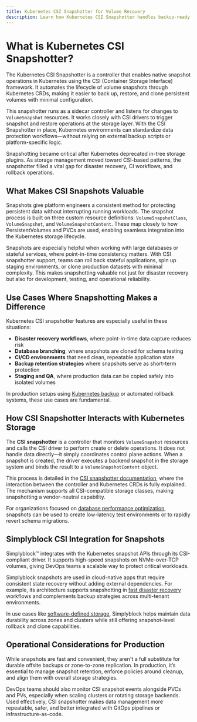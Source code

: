 ```yaml
---
title: Kubernetes CSI Snapshotter for Volume Recovery
description: Learn how Kubernetes CSI Snapshotter handles backup-ready volume snapshots in Kubernetes through external controllers.
---
```

# What is Kubernetes CSI Snapshotter?

The Kubernetes CSI Snapshotter is a controller that enables native snapshot operations in Kubernetes using the CSI (Container Storage Interface) framework. It automates the lifecycle of volume snapshots through Kubernetes CRDs, making it easier to back up, restore, and clone persistent volumes with minimal configuration.

This snapshotter runs as a sidecar controller and listens for changes to `VolumeSnapshot` resources. It works closely with CSI drivers to trigger snapshot and restore operations at the storage layer. With the CSI Snapshotter in place, Kubernetes environments can standardize data protection workflows—without relying on external backup scripts or platform-specific logic.

Snapshotting became critical after Kubernetes deprecated in-tree storage plugins. As storage management moved toward CSI-based patterns, the snapshotter filled a vital gap for disaster recovery, CI workflows, and rollback operations.

## What Makes CSI Snapshots Valuable

Snapshots give platform engineers a consistent method for protecting persistent data without interrupting running workloads. The snapshot process is built on three custom resource definitions: `VolumeSnapshotClass`, `VolumeSnapshot`, and `VolumeSnapshotContent`. These map closely to how PersistentVolumes and PVCs are used, enabling seamless integration into the Kubernetes storage lifecycle.

Snapshots are especially helpful when working with large databases or stateful services, where point-in-time consistency matters. With CSI snapshotter support, teams can roll back stateful applications, spin up staging environments, or clone production datasets with minimal complexity. This makes snapshotting valuable not just for disaster recovery but also for development, testing, and operational reliability.

## Use Cases Where Snapshotting Makes a Difference

Kubernetes CSI snapshotter features are especially useful in these situations:

- **Disaster recovery workflows**, where point-in-time data capture reduces risk  
- **Database branching**, where snapshots are cloned for schema testing  
- **CI/CD environments** that need clean, repeatable application state  
- **Backup retention strategies** where snapshots serve as short-term protection  
- **Staging and QA**, where production data can be copied safely into isolated volumes

In production setups using [Kubernetes backup](https://www.simplyblock.io/use-cases/kubernetes-backup/) or automated rollback systems, these use cases are fundamental.

## How CSI Snapshotter Interacts with Kubernetes Storage

The **CSI snapshotter** is a controller that monitors `VolumeSnapshot` resources and calls the CSI driver to perform create or delete operations. It does not handle data directly—it simply coordinates control plane actions. When a snapshot is created, the driver executes a backend snapshot in the storage system and binds the result to a `VolumeSnapshotContent` object.

This process is detailed in the [CSI snapshotter documentation](https://kubernetes-csi.github.io/docs/snapshotter.html), where the interaction between the controller and Kubernetes CRDs is fully explained. The mechanism supports all CSI-compatible storage classes, making snapshotting a vendor-neutral capability.

For organizations focused on [database performance optimization](https://www.simplyblock.io/use-cases/database-performance-optimization/), snapshots can be used to create low-latency test environments or to rapidly revert schema migrations.

## Simplyblock CSI Integration for Snapshots

Simplyblock™ integrates with the Kubernetes snapshot APIs through its CSI-compliant driver. It supports high-speed snapshots on NVMe-over-TCP volumes, giving DevOps teams a scalable way to protect critical workloads.

Simplyblock snapshots are used in cloud-native apps that require consistent state recovery without adding external dependencies. For example, its architecture supports snapshotting in [fast disaster recovery](https://www.simplyblock.io/use-cases/fast-backups-and-disaster-recovery/) workflows and complements backup strategies across multi-tenant environments.

In use cases like [software-defined storage](https://www.simplyblock.io/use-cases/software-defined-storage/), Simplyblock helps maintain data durability across zones and clusters while still offering snapshot-level rollback and clone capabilities.

## Operational Considerations for Production

While snapshots are fast and convenient, they aren't a full substitute for durable offsite backups or zone-to-zone replication. In production, it’s essential to manage snapshot retention, enforce policies around cleanup, and align them with overall storage strategies.

DevOps teams should also monitor CSI snapshot events alongside PVCs and PVs, especially when scaling clusters or rotating storage backends. Used effectively, CSI snapshotter makes data management more repeatable, safer, and better integrated with GitOps pipelines or infrastructure-as-code.
